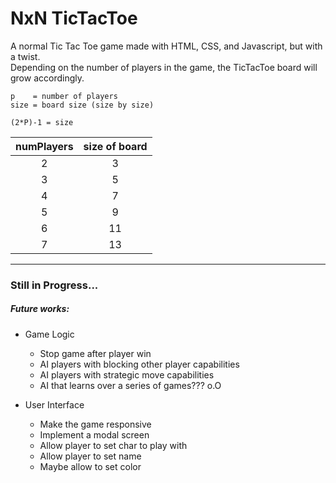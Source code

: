 
# NxN TicTacToe


  A normal Tic Tac Toe game made with HTML, CSS, and Javascript, but with a twist.   
  Depending on the number of players in the game, the TicTacToe board will grow accordingly.

	p    = number of players
	size = board size (size by size)

    (2*P)-1 = size

|numPlayers | size of board |
|:---------:|:-------------:|
| 2         | 3    			|     
| 3         | 5    			|     
| 4         | 7    			|     
| 5         | 9    			|     
| 6         | 11   			|     
| 7         | 13   			|    

---------------------------------------

### Still in Progress...

##### Future works:  

+ Game Logic
    + Stop game after player win  
    + AI players with blocking other player capabilities
	+ AI players with strategic move capabilities
	+ AI that learns over a series of games??? o.O

+ User Interface
	+ Make the game responsive
	+ Implement a modal screen
	+ Allow player to set char to play with
	+ Allow player to set name
	+ Maybe allow to set color

